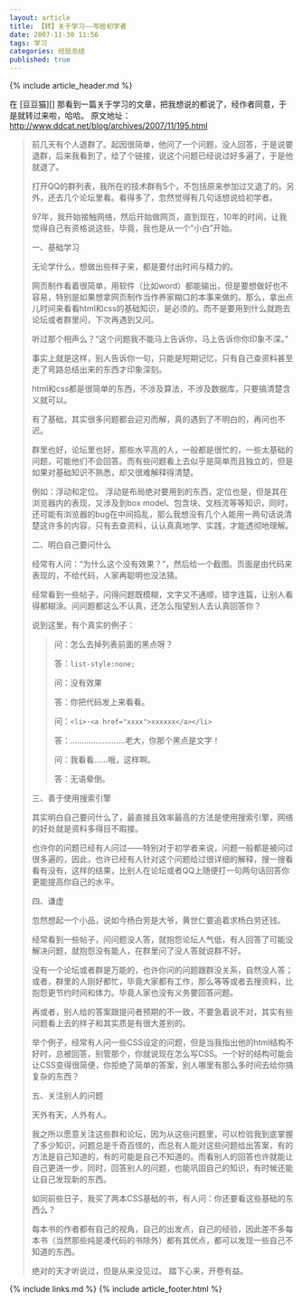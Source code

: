 ```yaml
---
layout: article
title: 【转】关于学习——写给初学者
date: 2007-11-30 11:56
tags: 学习
categories: 经验总结
published: true
---
```


{% include  article_header.md %}

在 [豆豆猫][] 那看到一篇关于学习的文章，把我想说的都说了，经作者同意，于是就转过来啦，哈哈。
原文地址： <http://www.ddcat.net/blog/archives/2007/11/195.html>

> 前几天有个人退群了。起因很简单，他问了一个问题，没人回答，于是说要退群，后来我看到了，给了个链接，说这个问题已经说过好多遍了，于是他就退了。
> 
> 打开QQ的群列表，我所在的技术群有5个，不包括原来参加过又退了的。另外，还去几个论坛里看。看得多了，忽然觉得有几句话想说给初学者。
> 
> 97年，我开始接触网络，然后开始做网页，直到现在，10年的时间，让我觉得自己有资格说这些，毕竟，我也是从一个“小白”开始。
> 
> 一、基础学习
> 
> 无论学什么，想做出些样子来，都是要付出时间与精力的。
> 
> 网页制作看着很简单，用软件（比如word）都能输出，但是要想做好也不容易，特别是如果想拿网页制作当作养家糊口的本事来做的。那么，拿出点儿时间来看看html和css的基础知识，是必须的。而不是要用到什么就跑去论坛或者群里问，下次再遇到又问。
> 
> 听过那个相声么？“这个问题我不能马上告诉你，马上告诉你你印象不深。”
> 
> 事实上就是这样，别人告诉你一句，只能是短期记忆，只有自己查资料甚至走了弯路总结出来的东西才印象深刻。
> 
> html和css都是很简单的东西，不涉及算法，不涉及数据库，只要搞清楚含义就可以。
> 
> 有了基础，其实很多问题都会迎刃而解，真的遇到了不明白的，再问也不迟。
> 
> 群里也好，论坛里也好，那些水平高的人，一般都是很忙的，一些太基础的问题，可能他们不会回答。而有些问题看上去似乎是简单而且独立的，但是如果对基础知识不熟悉，却又很难解释得清楚。
> 
> 例如：浮动和定位。
> 浮动是布局绝对要用到的东西，定位也是，但是其在浏览器内的表现，又涉及到box model、包含块、文档流等等知识，同时，还可能有浏览器的bug在中间捣乱，那么我想没有几个人能用一两句话说清楚这许多的内容，只有去查资料，认认真真地学、实践，才能透彻地理解。
> 
> 二、明白自己要问什么
> 
> 经常有人问：“为什么这个没有效果？”，然后给一个截图。页面是由代码来表现的，不给代码，人家再聪明也没法猜。
> 
> 经常看到一些帖子，问得问题既模糊，文字又不通顺，错字连篇，让别人看得都糊涂。问问题都这么不认真，还怎么指望别人去认真回答你？
> 
> 说到这里，有个真实的例子：
> 
> > 问：怎么去掉列表前面的黑点呀？
> > 
> > 答：`list-style:none;` 
> > 
> > 问：没有效果
> > 
> > 答：你把代码发上来看看。
> > 
> > 问：`<li>·<a href="xxxx">xxxxxx</a></li>` 
> > 
> > 答：……………………老大，你那个黑点是文字！
> > 
> > 问：我看看……哦，这样啊。
> > 
> > 答：无语晕倒。
> 
> 三、善于使用搜索引擎
> 
> 其实明白自己要问什么了，最直接且效率最高的方法是使用搜索引擎，网络的好处就是资料多得目不暇接。
> 
> 也许你的问题已经有人问过——特别对于初学者来说，问题一般都是被问过很多遍的，因此，也许已经有人针对这个问题给过很详细的解释，搜一搜看看有没有，这样的结果，比别人在论坛或者QQ上随便打一句两句话回答你更能提高你自己的水平。
> 
> 四、谦虚
> 
> 忽然想起一个小品，说如今杨白劳是大爷，黄世仁要追着求杨白劳还钱。
> 
> 经常看到一些帖子，问问题没人答，就抱怨论坛人气低，有人回答了可能没解决问题，就抱怨没有能人，在群里问了没人答就说群不好。
> 
> 没有一个论坛或者群是万能的，也许你问的问题跟群没关系，自然没人答；或者，群里的人刚好都忙，毕竟大家都有工作，那么等等或者去搜资料，比抱怨更节约时间和体力。毕竟人家也没有义务要回答问题。
> 
> 再或者，别人给的答案跟提问者预期的不一致，不要急着说不对，其实有些问题看上去的样子和其实质是有很大差别的。
> 
> 举个例子，经常有人问一些CSS设定的问题，但是当我指出他的html结构不好时，总被回答，别管那个，你就说现在怎么写CSS。一个好的结构可能会让CSS变得很简便，你拒绝了简单的答案，别人哪里有那么多时间去给你搞复杂的东西？
> 
> 五、关注别人的问题
> 
> 天外有天，人外有人。
> 
> 我之所以愿意关注这些群和论坛，因为从这些问题里，可以检验我到底掌握了多少知识，问题总是千奇百怪的，而总有人能对这些问题给出答案，有的方法是自己知道的，有的可能是自己不知道的。而看别人的回答也许就能让自己更进一步，同时，回答别人的问题，也能巩固自己的知识，有时候还能让自己发现新的东西。
> 
> 如同前些日子，我买了两本CSS基础的书，有人问：你还要看这些基础的东西么？
> 
> 每本书的作者都有自己的视角，自己的出发点，自己的经验，因此差不多每本书（当然那些纯是凑代码的书除外）都有其优点，都可以发现一些自己不知道的东西。
> 
> 绝对的天才听说过，但是从来没见过。
> 踏下心来，开卷有益。

{% include links.md %}
{% include article_footer.html %}

